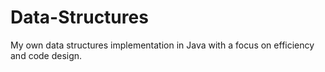 # Data-Structures

My own data structures implementation in Java with a focus on efficiency and code design.